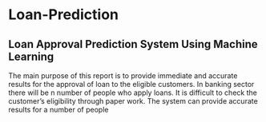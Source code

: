 # Loan-Prediction
## Loan Approval Prediction System Using Machine Learning 
The main purpose of this report is to provide immediate and accurate results for the approval of loan to the eligible customers. In banking sector there will be n number of people who apply loans. It is difficult to check the customer’s eligibility through paper work. The system can provide accurate results for a number of people
